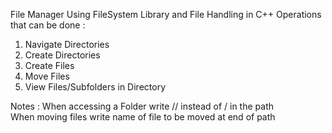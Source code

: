 File Manager Using FileSystem Library and File Handling in C++ 
Operations that can be done : 
1. Navigate Directories
2. Create Directories
3. Create Files
4. Move Files
5. View Files/Subfolders in Directory

Notes : 
When accessing a Folder write // instead of / in the path  
When moving files write name of file to be moved at end of path 
